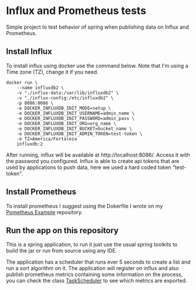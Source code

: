 # Influx and Prometheus tests

Simple project to test behavior of spring when publishing data on Influx and Prometheus.

## Install Influx

To install influx using docker use the command below. Note that I'm using a Time zone (TZ), change it if you need.

```docker
docker run \
    --name influxdb2 \
    -v "./influx-data:/var/lib/influxdb2" \
    -v "./influx-config:/etc/influxdb2" \
    -p 8086:8086 \
    -e DOCKER_INFLUXDB_INIT_MODE=setup \
    -e DOCKER_INFLUXDB_INIT_USERNAME=admin_name \
    -e DOCKER_INFLUXDB_INIT_PASSWORD=admin_pass \
    -e DOCKER_INFLUXDB_INIT_ORG=org_name \
    -e DOCKER_INFLUXDB_INIT_BUCKET=bucket_name \
    -e DOCKER_INFLUXDB_INIT_ADMIN_TOKEN=test-token \
    -e TZ=America/Fortaleza
    influxdb:2
```

After running, influx will be available at http://localhost:8086/. Access it with the password you configured. Influx is able
to create api tokens that are used by applications to push data, here we used a hard coded token "test-token".

## Install Prometheus

To install prometheus I suggest using the Dokerfile I wrote on my [Pometheus Example](https://github.com/juliocpmelo/prometheus_examples)
repository.

## Run the app on this repository

This is a spring application, to run it just use the usual spring toolkits to build the jar or run
from source using any IDE.

The application has a scheduler that runs ever 5 seconds to create a list and run a sort algorithm on
it. The application will register on influx and also publish prometheus metrics containing some information
on the process, you can check the class [TaskScheduler](src/main/java/br/metrics/schedule/TaskScheduler.java)
to see which metrics are exported.
